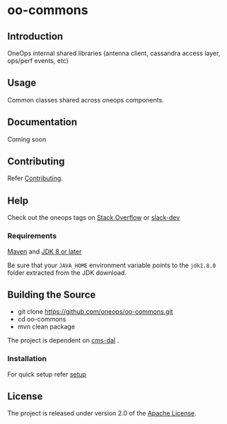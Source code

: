 # oo-commons
## Introduction

OneOps internal shared libraries (antenna client, cassandra access layer, ops/perf events, etc)   

## Usage

Common classes shared across oneops components.

## Documentation
Coming soon

## Contributing

Refer [Contributing][]. 

## Help

Check out the oneops tags on [Stack Overflow][] or [slack-dev][] 

### Requirements

[Maven][]  and [JDK 8  or later][JDK8 build] 

Be sure that your `JAVA_HOME` environment variable points to the `jdk1.8.0` folder
extracted from the JDK download.

## Building the Source

* git clone https://github.com/oneops/oo-commons.git
* cd oo-commons
* mvn clean package 

The project is dependent on  [cms-dal][] . 


### Installation
For quick setup refer [setup][] 


## License
The project is released under version 2.0 of the [Apache License](http://www.apache.org/licenses/LICENSE-2.0).

[Maven]: http://maven.apache.org/
[Git]: http://help.github.com/set-up-git-redirect
[JDK8 build]: http://www.oracle.com/technetwork/java/javase/downloads
[Apache License]: http://www.apache.org/licenses/LICENSE-2.0
[Stack Overflow]: http://stackoverflow.com/tags/oneops
[slack-dev]:https://oneops.slack.com/messages/devel/messages
[oo-commons]:../../../oo-commons
[cms-dal]:../../../cmsdal
[Oneops UI]:../../../display
[setup]:../../../setup
[Client]:../../../cli
[Contributing]:https://github.com/oneops/developer-doc/blob/master/_contribution/index.md
[tomcat environment variables]:../../../dev-tools/blob/master/setup-scripts/tom_setenv.sh
[sink metadata]:../../../oneops-admin/blob/master/lib/base/sink/metadata.rb
[notification sinks]: /src/main/java/com/oneops/antenna/senders/generic



[model]:src/main/java/com/oneops/cms/cm
[namespace]:src/main/java/com/oneops/cms/ns
[deployment]:src/main/java/com/oneops/cms/dj
[notification sinks]: /src/main/java/com/oneops/antenna/senders/generic

